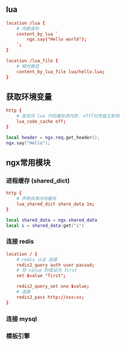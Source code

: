 ## lua

``` conf
location /lua {
    # 内嵌语句
    content_by_lua `
        ngx.say("Hello world");
    `;
}

location /lua_file {
    # 相对路径
    content_by_lua_file lua/hello.lua;
}
```

## 获取环境变量  
``` conf 
http {
    # 是否将 lua 代码缓存进内存. offf对性能又影响  
    lua_code_cache off;
}
```

``` lua 
local header = ngx.req.get_header();
ngx.say("Hello");
```

## ngx常用模块  
### 进程缓存 (shared_dict)  
``` conf
http {
    # 声明共享内存缓存  
    lua_shared_dict share_data 1m;
}
```

``` lua
local shared_data = ngx.shared_data
local i = shared_data:get("i")

```

### 连接 redis 

``` conf 
location / {
    # redis 认证 连接  
    redis2_query auth user passwd;
    # 将 value 的值设为 first 
    set $value "first";

    redis2_query_set one $value;
    # 连接
    redis2_pass http://xxx:xx; 
}
```


### 连接 mysql
### 模板引擎

